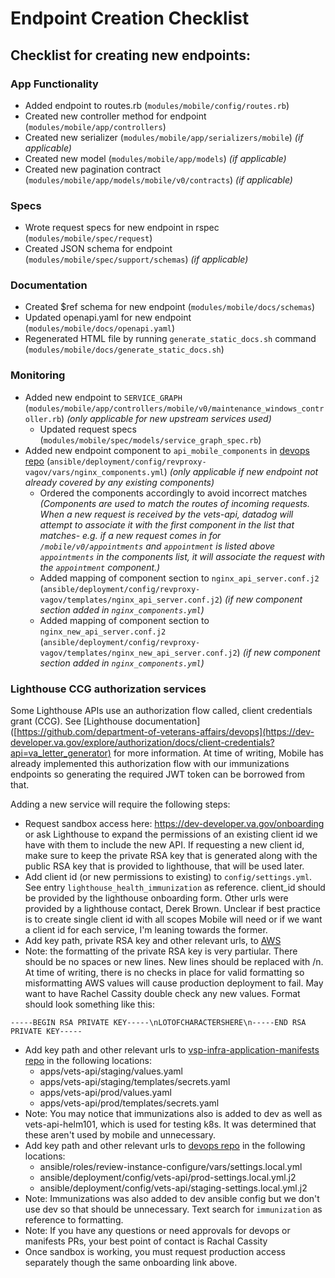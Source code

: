 # Endpoint Creation Checklist
## Checklist for creating new endpoints:
### App Functionality
* Added endpoint to routes.rb (`modules/mobile/config/routes.rb`)
* Created new controller method for endpoint (`modules/mobile/app/controllers`)
* Created new serializer (`modules/mobile/app/serializers/mobile`) _(if applicable)_
* Created new model (`modules/mobile/app/models`) _(if applicable)_
* Created new pagination contract (`modules/mobile/app/models/mobile/v0/contracts`) _(if applicable)_
### Specs
* Wrote request specs for new endpoint in rspec (`modules/mobile/spec/request`)
* Created JSON schema for endpoint (`modules/mobile/spec/support/schemas`) _(if applicable)_
### Documentation
* Created $ref schema for new endpoint (`modules/mobile/docs/schemas`)
* Updated openapi.yaml for new endpoint (`modules/mobile/docs/openapi.yaml`)
* Regenerated HTML file by running `generate_static_docs.sh` command (`modules/mobile/docs/generate_static_docs.sh`)
### Monitoring
* Added new endpoint to `SERVICE_GRAPH` (`modules/mobile/app/controllers/mobile/v0/maintenance_windows_controller.rb`) _(only applicable for new upstream services used)_
  * Updated request specs (`modules/mobile/spec/models/service_graph_spec.rb`)
* Added new endpoint component to `api_mobile_components` in [devops repo](https://github.com/department-of-veterans-affairs/devops) (`ansible/deployment/config/revproxy-vagov/vars/nginx_components.yml`) _(only applicable if new endpoint not already covered by any existing components)_
  * Ordered the components accordingly to avoid incorrect matches _(Components are used to match the routes of incoming requests. When a new request is received by the vets-api, datadog will attempt to associate it with the first component in the list that matches- e.g. if a new request comes in for `/mobile/v0/appointments` and `appointment` is listed above `appointments` in the components list, it will associate the request with the `appointment` component.)_
  * Added mapping of component section to `nginx_api_server.conf.j2` (`ansible/deployment/config/revproxy-vagov/templates/nginx_api_server.conf.j2`) _(if new component section added in `nginx_components.yml`)_
  * Added mapping of component section to `nginx_new_api_server.conf.j2` (`ansible/deployment/config/revproxy-vagov/templates/nginx_new_api_server.conf.j2`) _(if new component section added in `nginx_components.yml`)_
### Lighthouse CCG authorization services
Some Lighthouse APIs use an authorization flow called, client credentials grant (CCG). See [Lighthouse documentation]([https://github.com/department-of-veterans-affairs/devops](https://dev-developer.va.gov/explore/authorization/docs/client-credentials?api=va_letter_generator) for more information. At time of writing, Mobile has already implemented this authorization flow with our immunizations endpoints so generating the required JWT token can be borrowed from that. 

Adding a new service will require the following steps: 
  * Request sandbox access here: https://dev-developer.va.gov/onboarding or ask Lighthouse to expand the permissions of an existing client id we have with them to include the new API. If requesting a new client id, make sure to keep the private RSA key that is generated along with the public RSA key that is provided to lighthouse, that will be used later.  
  * Add client id (or new permissions to existing) to `config/settings.yml`. See entry `lighthouse_health_immunization` as reference. client_id should be provided by the lighthouse onboarding form. Other urls were provided by a lighthouse contact, Derek Brown. Unclear if best practice is to create single client id with all scopes Mobile will need or if we want a client id for each service, I'm leaning towards the former.
  * Add key path, private RSA key and other relevant urls, to [AWS](https://dsvagovcloud.signin.amazonaws-us-gov.com/console)
  * Note: the formatting of the private RSA key is very partiular. There should be no spaces or new lines. New lines should be replaced with /n. At time of writing, there is no checks in place for valid formatting so misformatting AWS values will cause production deployment to fail. May want to have Rachel Cassity double check any new values. Format should look something like this: 
```
-----BEGIN RSA PRIVATE KEY-----\nLOTOFCHARACTERSHERE\n-----END RSA PRIVATE KEY-----
```
  * Add key path and other relevant urls to [vsp-infra-application-manifests repo](https://github.com/department-of-veterans-affairs/vsp-infra-application-manifests) in the following locations: 
    * apps/vets-api/staging/values.yaml
    * apps/vets-api/staging/templates/secrets.yaml
    * apps/vets-api/prod/values.yaml
    * apps/vets-api/prod/templates/secrets.yaml
  * Note: You may notice that immunizations also is added to dev as well as vets-api-helm101, which is used for testing k8s. It was determined that these aren't used by mobile and unnecessary. 
  * Add key path and other relevant urls to [devops repo](https://github.com/department-of-veterans-affairs/devops) in the following locations:
    * ansible/roles/review-instance-configure/vars/settings.local.yml
    * ansible/deployment/config/vets-api/prod-settings.local.yml.j2
    * ansible/deployment/config/vets-api/staging-settings.local.yml.j2
  * Note: Immunizations was also added to dev ansible config but we don't use dev so that should be unnecessary. Text search for `immunization` as reference to formatting.
  * Note: If you have any questions or need approvals for devops or manifests PRs, your best point of contact is Rachal Cassity 
  * Once sandbox is working, you must request production access separately though the same onboarding link above. 
